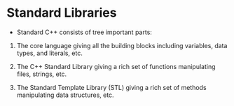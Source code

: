 # Standard Libraries

- Standard C++ consists of tree important parts:

1. The core language giving all the building blocks including variables, data
   types, and literals, etc.

2. The C++ Standard Library giving a rich set of functions manipulating files,
   strings, etc.

3. The Standard Template Library (STL) giving a rich set of methods manipulating
   data structures, etc.
